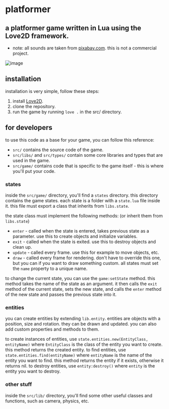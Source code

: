 # platformer

## a platformer game written in Lua using the Love2D framework.

- note: all sounds are taken from [pixabay.com](https://pixabay.com/). this is not a commercial project.

![image](https://github.com/user-attachments/assets/eb270b37-9091-4b91-8043-9b99c8ee2b87)

## installation

installation is very simple, follow these steps:

1. install [Love2D](https://love2d.org/).
2. clone the repository.
3. run the game by running `love .` in the src/ directory.

## for developers

to use this code as a base for your game, you can follow this reference:

- `src/` contains the source code of the game.
- `src/libs/` and `src/types/` contain some core libraries and types that are used in the game.
- `src/game/` contains code that is specific to the game itself - this is where you'll put your code.

### states

inside the `src/game/` directory, you'll find a `states` directory. this directory contains the game states. each state is a folder with a `state.lua` file inside it. this file must export a class that inherits from `libs.state`.

the state class must implement the following methods: (or inherit them from `libs.state`)

- `enter` - called when the state is entered, takes previous state as a parameter. use this to create objects and initialize variables.
- `exit` - called when the state is exited. use this to destroy objects and clean up.
- `update` - called every frame. use this for example to move objects, etc.
- `draw` - called every frame for rendering. don't have to override this one, but you can if you want to draw something custom.
  all states must set the `name` property to a unique name.

to change the current state, you can use the `game:setState` method. this method takes the name of the state as an argument. it then calls the `exit` method of the current state, sets the new state, and calls the `enter` method of the new state and passes the previous state into it.

### entities

you can create entities by extending `lib.entity`. entities are objects with a position, size and rotation. they can be drawn and updated. you can also add custom properties and methods to them.

to create instances of entities, use `state.entities.new(EntityClass, entityName)` where `EntityClass` is the class of the entity you want to create. this method returns the created entity.
to find entities, use `state.entities.find(entityName)` where `entityName` is the name of the entity you want to find. this method returns the entity if it exists, otherwise it returns nil.
to destroy entities, use `entity:destroy()` where `entity` is the entity you want to destroy.

### other stuff

inside the `src/lib/` directory, you'll find some other useful classes and functions, such as camera, physics, etc.

